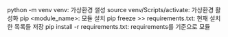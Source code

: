 python -m venv venv: 가상환경 샐성
source venv/Scripts/activate: 가상환경 활성화
pip <module_name>: 모듈 설치
pip freeze >> requirements.txt: 현재 설치한 목록들 저장
pip install -r requirements.txt: requirements를 기준으로 모듈